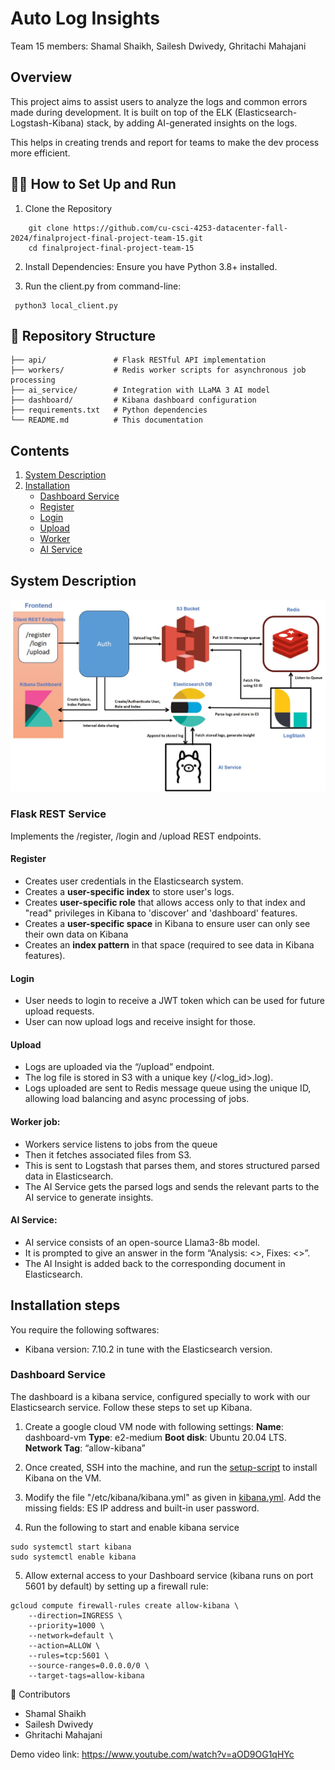 # Auto Log Insights

Team 15 members: Shamal Shaikh, Sailesh Dwivedy, Ghritachi Mahajani

## Overview

This project aims to assist users to analyze the logs and common errors made during development. It is built on top of the ELK (Elasticsearch-Logstash-Kibana) stack, by adding AI-generated insights on the logs.

This helps in creating trends and report for teams to make the dev process more efficient.

## 🧑‍💻 How to Set Up and Run
1. Clone the Repository
```
    git clone https://github.com/cu-csci-4253-datacenter-fall-2024/finalproject-final-project-team-15.git
    cd finalproject-final-project-team-15
```
2. Install Dependencies:
    Ensure you have Python 3.8+ installed.

3.  Run the client.py from command-line:
```
 python3 local_client.py
```

## 📂 Repository Structure
```
├── api/               # Flask RESTful API implementation
├── workers/           # Redis worker scripts for asynchronous job processing
├── ai_service/        # Integration with LLaMA 3 AI model
├── dashboard/         # Kibana dashboard configuration
├── requirements.txt   # Python dependencies
└── README.md          # This documentation
```

## Contents

1. [System Description](#system-description)
2. [Installation](#installation-steps)
    - [Dashboard Service](#dashboard)
    - [Register](#Register)
    - [Login](#Login)
    - [Upload](#Upload)
    - [Worker](#Worker-job)
    - [AI Service](#ai-service)


## System Description
![Architecture](/architecture.jpg)
### Flask REST Service
Implements the /register, /login and /upload REST endpoints.

#### Register
- Creates user credentials in the Elasticsearch system.
- Creates a <b>user-specific index</b> to store user's logs.
- Creates <b>user-specific role</b>  that allows access only to that index and "read" privileges in Kibana to 'discover' and 'dashboard' features. 
- Creates a <b>user-specific space</b>  in Kibana to ensure user can only see their own data on Kibana
- Creates an <b>index pattern</b> in that space (required to see data in Kibana features).

#### Login
- User needs to login to receive a JWT token which can be used for future upload requests. 
- User can now upload logs and receive insight for those.

#### Upload
- Logs are uploaded via the “/upload” endpoint.
- The log file is stored in S3 with a unique key (<username>/<log_id>.log).
- Logs uploaded are sent to Redis message queue using the unique ID, allowing load balancing and async processing of jobs.

#### Worker job:
- Workers service listens to jobs from the queue 
- Then it fetches associated files from S3. 
- This is sent to Logstash that parses them, and stores structured parsed data in Elasticsearch.
- The AI Service gets the parsed logs and sends the relevant parts to the AI service to generate insights.

#### AI Service:
- AI service consists of an open-source Llama3-8b model.
- It is prompted to give an answer in the form “Analysis: <>, Fixes: <>”.
- The AI Insight is added back to the corresponding document in Elasticsearch.

## Installation steps
You require the following softwares:
- Kibana version: 7.10.2 in tune with the Elasticsearch version.
### Dashboard Service
The dashboard is a kibana service, configured specially to work with our Elasticsearch service. Follow these steps to set up Kibana. 
1. Create a google cloud VM node with following settings:
<b>Name</b>: dashboard-vm
<b>Type</b>: e2-medium <b>Boot disk</b>: Ubuntu 20.04 LTS. <b>Network Tag</b>: “allow-kibana”
 
2. Once created, SSH into the machine, and run the [setup-script](dashboard_service/kibana_setup.sh) to install Kibana on the VM.
3. Modify the file "/etc/kibana/kibana.yml" as given in [kibana.yml](dashboard_service/kibana.yaml). Add the missing fields: ES IP address and built-in user password.
4. Run the following to start and enable kibana service

```
sudo systemctl start kibana
sudo systemctl enable kibana
```
5. Allow external access to your Dashboard service (kibana runs on port 5601 by default) by setting up a firewall rule:
```
gcloud compute firewall-rules create allow-kibana \
    --direction=INGRESS \
    --priority=1000 \
    --network=default \
    --action=ALLOW \
    --rules=tcp:5601 \
    --source-ranges=0.0.0.0/0 \
    --target-tags=allow-kibana
```

🤝 Contributors
- Shamal Shaikh
- Sailesh Dwivedy
- Ghritachi Mahajani


Demo video link: https://www.youtube.com/watch?v=aOD9OG1qHYc



